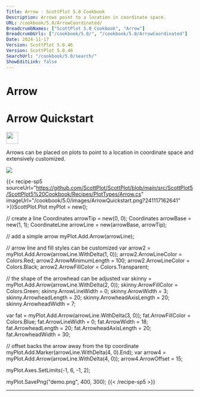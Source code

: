 ```yaml
---
Title: Arrow - ScottPlot 5.0 Cookbook
Description: Arrows point to a location in coordinate space.
URL: /cookbook/5.0/ArrowCoordinated/
BreadcrumbNames: ["ScottPlot 5.0 Cookbook", "Arrow"]
BreadcrumbUrls: ["/cookbook/5.0/", "/cookbook/5.0/ArrowCoordinated"]
Date: 2024-11-17
Version: ScottPlot 5.0.46
Version: ScottPlot 5.0.46
SearchUrl: "/cookbook/5.0/search/"
ShowEditLink: false
---
```


<h1>Arrow</h1>


<div class='d-flex align-items-center mt-5'>
<h1 class='me-2 text-dark my-0 border-0'>Arrow Quickstart</h1>
<a href='/cookbook/5.0/ArrowCoordinated/ArrowQuickstart' target='_blank'>
<img src='/images/icons/new-window.svg' style='height: 2rem;' class='new-window-icon'>
</a>
</div>

Arrows can be placed on plots to point to a location in coordinate space and extensively customized.

[![](/cookbook/5.0/images/ArrowQuickstart.png?241117162641)](/cookbook/5.0/images/ArrowQuickstart.png?241117162641)

{{< recipe-sp5 sourceUrl="https://github.com/ScottPlot/ScottPlot/blob/main/src/ScottPlot5/ScottPlot5%20Cookbook/Recipes/PlotTypes/Arrow.cs" imageUrl="/cookbook/5.0/images/ArrowQuickstart.png?241117162641" >}}ScottPlot.Plot myPlot = new();

// create a line
Coordinates arrowTip = new(0, 0);
Coordinates arrowBase = new(1, 1);
CoordinateLine arrowLine = new(arrowBase, arrowTip);

// add a simple arrow
myPlot.Add.Arrow(arrowLine);

// arrow line and fill styles can be customized
var arrow2 = myPlot.Add.Arrow(arrowLine.WithDelta(1, 0));
arrow2.ArrowLineColor = Colors.Red;
arrow2.ArrowMinimumLength = 100;
arrow2.ArrowLineColor = Colors.Black;
arrow2.ArrowFillColor = Colors.Transparent;

// the shape of the arrowhead can be adjusted
var skinny = myPlot.Add.Arrow(arrowLine.WithDelta(2, 0));
skinny.ArrowFillColor = Colors.Green;
skinny.ArrowLineWidth = 0;
skinny.ArrowWidth = 3;
skinny.ArrowheadLength = 20;
skinny.ArrowheadAxisLength = 20;
skinny.ArrowheadWidth = 7;

var fat = myPlot.Add.Arrow(arrowLine.WithDelta(3, 0));
fat.ArrowFillColor = Colors.Blue;
fat.ArrowLineWidth = 0;
fat.ArrowWidth = 18;
fat.ArrowheadLength = 20;
fat.ArrowheadAxisLength = 20;
fat.ArrowheadWidth = 30;

// offset backs the arrow away from the tip coordinate
myPlot.Add.Marker(arrowLine.WithDelta(4, 0).End);
var arrow4 = myPlot.Add.Arrow(arrowLine.WithDelta(4, 0));
arrow4.ArrowOffset = 15;

myPlot.Axes.SetLimits(-1, 6, -1, 2);

myPlot.SavePng("demo.png", 400, 300);
{{< /recipe-sp5 >}}

<hr class='my-5 invisible'>


